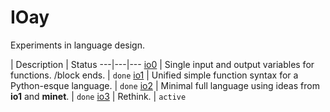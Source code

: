# IOay
Experiments in language design.

 | Description | Status
---|---|---
[io0](io0.md) | Single input and output variables for functions. /block ends. | `done`
[io1](io1.md) | Unified simple function syntax for a Python-esque language. | `done`
[io2](io2.md) | Minimal full language using ideas from **io1** and **minet**. | `done`
[io3](io3.md) | Rethink. | `active`
